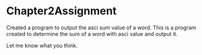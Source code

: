 # Chapter2Assignment
Created a program to output the asci sum value of a word. 
This is a program created to determine the sum of a word with asci value and output it. 

Let me know what you think.
